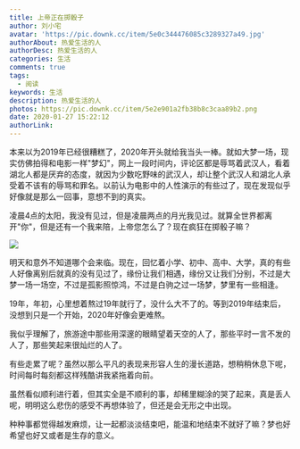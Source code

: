```yaml
---
title: 上帝正在掷骰子
author: 刘小宅
avatar: 'https://pic.downk.cc/item/5e0c344476085c3289327a49.jpg'
authorAbout: 热爱生活的人
authorDesc: 热爱生活的人
categories: 生活
comments: true
tags:
  - 阅读
keywords: 生活
description: 热爱生活的人
photos: https://pic.downk.cc/item/5e2e901a2fb38b8c3caa89b2.png
date: 2020-01-27 15:22:12
authorLink:
---
```


本来以为2019年已经很糟糕了，2020年开头就给我当头一棒。就如大梦一场，现实仿佛拍得和电影一样"梦幻"，网上一段时间内，评论区都是辱骂着武汉人，看着湖北人都是厌弃的态度，就因为少数吃野味的武汉人，却让整个武汉人和湖北人承受着不该有的辱骂和罪名。以前认为电影中的人性演示的有些过了，现在发现似乎好像就是那么一回事，意想不到的真实。

凌晨4点的太阳，我没有见过，但是凌晨两点的月光我见过。就算全世界都离开"你"，但是还有一个我来陪，上帝您怎么了？现在疯狂在掷骰子嘛？

![](https://pic.downk.cc/item/5e2e942c2fb38b8c3caad6d5.jpg)

明天和意外不知道哪个会来临。现在，回忆着小学、初中、高中、大学，真的有些人好像离别后就真的没有见过了，缘份让我们相遇，缘份又让我们分别，不过是大梦一场一场空，不过是孤影照惊鸿，不过是白驹之过一场梦，梦里有一些相逢。

19年，年初，心里想着熬过19年就行了，没什么大不了的。等到2019年结束后，没想到只是一个开始，2020年好像会更难熬。

我似乎理解了，旅游途中那些用深邃的眼睛望着天空的人了，那些平时一言不发的人了，那些笑起来很灿烂的人了。

有些走累了呢？虽然以那么平凡的表现来形容人生的漫长道路，想稍稍休息下呢，时间每时每刻都这样残酷讲我紧拖着向前。

虽然看似顺利进行着，但其实全是不顺利的事，却稀里糊涂的哭了起来，真是丢人呢，明明这么悲伤的感受不再想体验了，但还是会无形之中出现。

种种事都觉得越发麻烦，让一起都淡淡结束吧，能温和地结束不就好了嘛？梦也好希望也好又或者是生存的意义。